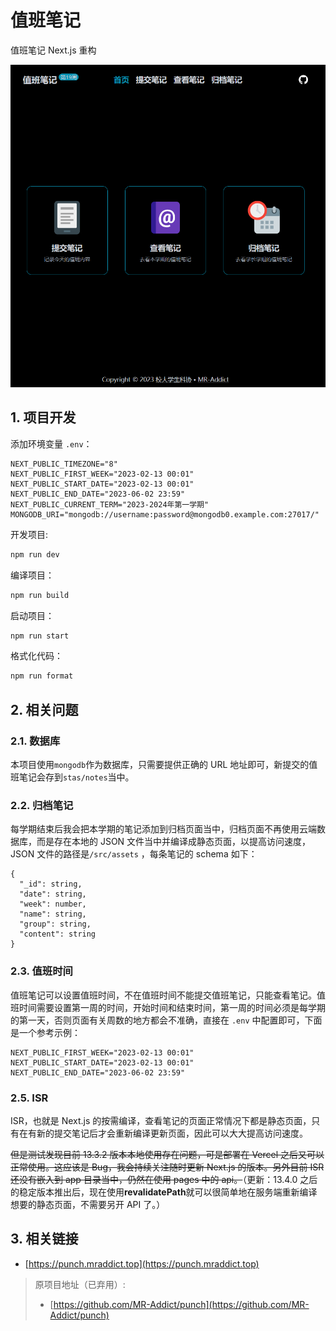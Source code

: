 # 值班笔记

值班笔记 Next.js 重构

![preview](preview.png)

## 1. 项目开发

添加环境变量 `.env`：

```env
NEXT_PUBLIC_TIMEZONE="8"
NEXT_PUBLIC_FIRST_WEEK="2023-02-13 00:01"
NEXT_PUBLIC_START_DATE="2023-02-13 00:01"
NEXT_PUBLIC_END_DATE="2023-06-02 23:59"
NEXT_PUBLIC_CURRENT_TERM="2023-2024年第一学期"
MONGODB_URI="mongodb://username:password@mongodb0.example.com:27017/"
```

开发项目:

```sh
npm run dev
```

编译项目：

```sh
npm run build
```

启动项目：

```sh
npm run start
```

格式化代码：

```sh
npm run format
```

## 2. 相关问题

### 2.1. 数据库

本项目使用`mongodb`作为数据库，只需要提供正确的 URL 地址即可，新提交的值班笔记会存到`stas/notes`当中。

### 2.2. 归档笔记

每学期结束后我会把本学期的笔记添加到归档页面当中，归档页面不再使用云端数据库，而是存在本地的 JSON 文件当中并编译成静态页面，以提高访问速度，JSON 文件的路径是`/src/assets` ，每条笔记的 schema 如下：

```
{
  "_id": string,
  "date": string,
  "week": number,
  "name": string,
  "group": string,
  "content": string
}
```

### 2.3. 值班时间

值班笔记可以设置值班时间，不在值班时间不能提交值班笔记，只能查看笔记。值班时间需要设置第一周的时间，开始时间和结束时间，第一周的时间必须是每学期的第一天，否则页面有关周数的地方都会不准确，直接在 `.env` 中配置即可，下面是一个参考示例：

```env
NEXT_PUBLIC_FIRST_WEEK="2023-02-13 00:01"
NEXT_PUBLIC_START_DATE="2023-02-13 00:01"
NEXT_PUBLIC_END_DATE="2023-06-02 23:59"
```

### 2.5. ISR

ISR，也就是 Next.js 的按需编译，查看笔记的页面正常情况下都是静态页面，只有在有新的提交笔记后才会重新编译更新页面，因此可以大大提高访问速度。

~~但是测试发现目前 13.3.2 版本本地使用存在问题，可是部署在 Vercel 之后又可以正常使用。这应该是 Bug，我会持续关注随时更新 Next.js 的版本。另外目前 ISR 还没有嵌入到 app 目录当中，仍然在使用 pages 中的 api。~~（更新：13.4.0 之后的稳定版本推出后，现在使用**revalidatePath**就可以很简单地在服务端重新编译想要的静态页面，不需要另开 API 了。）

## 3. 相关链接

- [https://punch.mraddict.top](https://punch.mraddict.top)

> 原项目地址（已弃用）:
>
> - [https://github.com/MR-Addict/punch](https://github.com/MR-Addict/punch)
